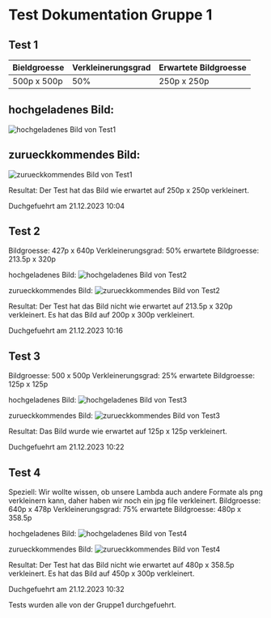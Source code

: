 # Test Dokumentation Gruppe 1

## Test 1
| Bieldgroesse           | Verkleinerungsgrad | Erwartete Bildgroesse |
|------------------------|--------------------|-----------------------|
| 500p x 500p            | 50%                | 250p x 250p           |


hochgeladenes Bild:
--
![hochgeladenes Bild von Test1](Pictures/Testing1/50_Test1_500x500.png)

zurueckkommendes Bild:
--
![zurueckkommendes Bild von Test1](Pictures/Testing1/Test1.png)

Resultat:
Der Test hat das Bild wie erwartet auf 250p x 250p verkleinert.

Duchgefuehrt am 21.12.2023 10:04


## Test 2
Bildgroesse: 427p x 640p
Verkleinerungsgrad: 50%
erwartete Bildgroesse: 213.5p x 320p

hochgeladenes Bild:
![hochgeladenes Bild von Test2](Pictures/Testing2/50_Testing2.png)

zurueckkommendes Bild:
![zurueckkommendes Bild von Test2](Pictures/Testing2/Test2.png)

Resultat:
Der Test hat das Bild nicht wie erwartet auf 213.5p x 320p verkleinert. Es hat das Bild auf 200p x 300p verkleinert.

Duchgefuehrt am 21.12.2023 10:16


## Test 3
Bildgroesse: 500 x 500p
Verkleinerungsgrad: 25%
erwartete Bildgroesse: 125p x 125p

hochgeladenes Bild:
![hochgeladenes Bild von Test3](Pictures/Testing3/25_Testing3.png)

zurueckkommendes Bild:
![zurueckkommendes Bild von Test3](Pictures/Testing3/Testing3.png)

Resultat:
Das Bild wurde wie erwartet auf 125p x 125p verkleinert.

Duchgefuehrt am 21.12.2023 10:22


## Test 4
Speziell: Wir wollte wissen, ob unsere Lambda auch andere Formate als png verkleinern kann, daher haben wir noch ein jpg file verkleinert.
Bildgroesse: 640p x 478p
Verkleinerungsgrad: 75%
erwartete Bildgroesse: 480p x 358.5p

hochgeladenes Bild:
![hochgeladenes Bild von Test4](Pictures/Testing4/75_Testing4.jpg)

zurueckkommendes Bild:
![zurueckkommendes Bild von Test4](Pictures/Testing4/Testing4.jpg)

Resultat:
Der Test hat das Bild nicht wie erwartet auf 480p x 358.5p verkleinert. Es hat das Bild auf 450p x 300p verkleinert.

Duchgefuehrt am 21.12.2023 10:32





Tests wurden alle von der Gruppe1 durchgefuehrt.